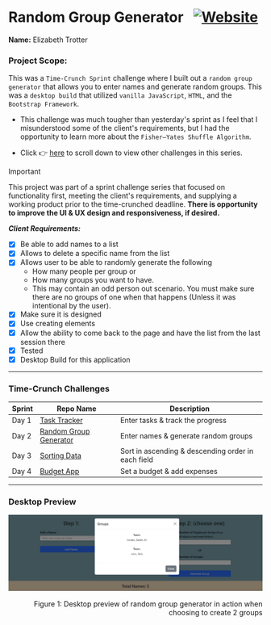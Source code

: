 # Random Group Generator &nbsp;&nbsp;<a href="https://randomnamegeneratorgroups.vercel.app/">![Website](https://img.shields.io/website?url=https%3A%2F%2Frandomnamegeneratorgroups.vercel.app%2F&up_message=ONLINE&up_color=355E3B&down_message=OFFLINE&down_color=8B0000&style=for-the-badge&logo=vercel)</a>

**Name:** Elizabeth Trotter

### Project Scope: 

This was a `Time-Crunch Sprint` challenge where I built out a `random group generator` that allows you to enter names and generate random groups. This was a `desktop build` that utilized `vanilla JavaScript`, `HTML`, and the `Bootstrap Framework`. 

- This challenge was much tougher than yesterday's sprint as I feel that I misunderstood some of the client's requirements, but I had the opportunity to learn more about the `Fisher–Yates Shuffle Algorithm`.

- Click :point_right: [here](#time-crunch-challenges) to scroll down to view other challenges in this series.

> [!IMPORTANT]  
> This project was part of a sprint challenge series that focused on functionality first, meeting the client's requirements, and supplying a working product prior to the time-crunched deadline. **There is opportunity to improve the UI & UX design and responsiveness, if desired.**


***Client Requirements:***

- [x] Be able to add names to a list
- [x] Allows to delete a specific name from the list
- [x] Allows user to be able to randomly generate the following
    - How many people per group or
    - How many groups you want to have.
    - This may contain an odd person out scenario. You must make sure there are no groups of one when that happens (Unless it was intentional by the user).
- [x] Make sure it is designed
- [x] Use creating elements
- [x] Allow the ability to come back to the page and have the list from the last session there
- [x] Tested
- [x] Desktop Build for this application
&nbsp;
---

### Time-Crunch Challenges

| Sprint | Repo Name | Description |
| --- | --- | --- |
| Day 1 | [Task Tracker](https://github.com/et120/tasktracker) | Enter tasks & track the progress | 
| Day 2 | [Random Group Generator](https://github.com/et120/randomnamegeneratorgroups) | Enter names & generate random groups |
| Day 3 | [Sorting Data](https://github.com/et120/sortingdata) | Sort in ascending & descending order in each field |
| Day 4 | [Budget App](https://github.com/et120/budgetapp) | Set a budget & add expenses |

---

### Desktop Preview
![alt text](./assets/groupspreview.png)
<p align="right">Figure 1: Desktop preview of random group generator in action when choosing to create 2 groups</p>
